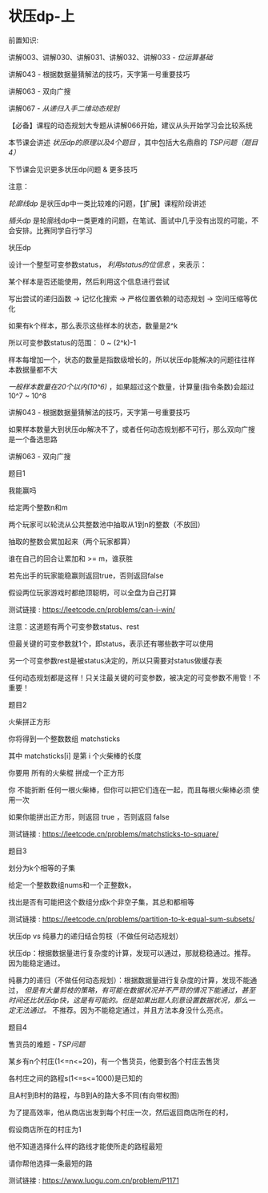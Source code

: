 # 状压dp-上

前置知识:

讲解003、讲解030、讲解031、讲解032、讲解033 \-  _位运算基础_

讲解043 \- 根据数据量猜解法的技巧，天字第一号重要技巧

讲解063 \- 双向广搜

讲解067 \-  _从递归入手二维动态规划_

【必备】课程的动态规划大专题从讲解066开始，建议从头开始学习会比较系统

本节课会讲述 _状压dp的原理以及4个题目_ ，其中包括大名鼎鼎的 _TSP问题（题目4）_

下节课会见识更多状压dp问题 & 更多技巧

注意：

_轮廓线dp_ 是状压dp中一类比较难的问题，【扩展】课程阶段讲述

_插头dp_ 是轮廓线dp中一类更难的问题，在笔试、面试中几乎没有出现的可能，不会安排。比赛同学自行学习

状压dp

设计一个整型可变参数status， _利用status的位信息_ ，来表示：

某个样本是否还能使用，然后利用这个信息进行尝试

写出尝试的递归函数 \-> 记忆化搜索 \-> 严格位置依赖的动态规划 \-> 空间压缩等优化

如果有k个样本，那么表示这些样本的状态，数量是2^k

所以可变参数status的范围： 0 ~ \(2^k\)\-1

样本每增加一个，状态的数量是指数级增长的，所以状压dp能解决的问题往往样本数据量都不大

_一般样本数量在20个以内\(10^6\)_ ，如果超过这个数量，计算量\(指令条数\)会超过 10^7 ~ 10^8

讲解043 \- 根据数据量猜解法的技巧，天字第一号重要技巧

如果样本数量大到状压dp解决不了，或者任何动态规划都不可行，那么双向广搜是一个备选思路

讲解063 \- 双向广搜

题目1

我能赢吗

给定两个整数n和m

两个玩家可以轮流从公共整数池中抽取从1到n的整数（不放回）

抽取的整数会累加起来（两个玩家都算）

谁在自己的回合让累加和 >= m，谁获胜

若先出手的玩家能稳赢则返回true，否则返回false

假设两位玩家游戏时都绝顶聪明，可以全盘为自己打算

测试链接 : [https://leetcode\.cn/problems/can\-i\-win/](https://leetcode.cn/problems/can-i-win/)

注意：这道题有两个可变参数status、rest

但最关键的可变参数就1个，即status，表示还有哪些数字可以使用

另一个可变参数rest是被status决定的，所以只需要对status做缓存表

任何动态规划都是这样！只关注最关键的可变参数，被决定的可变参数不用管！不重要！

题目2

火柴拼正方形

你将得到一个整数数组 matchsticks

其中 matchsticks\[i\] 是第 i 个火柴棒的长度

你要用 所有的火柴棍 拼成一个正方形

你 不能折断 任何一根火柴棒，但你可以把它们连在一起，而且每根火柴棒必须 使用一次

如果你能拼出正方形，则返回 true ，否则返回 false

测试链接 : [https://leetcode\.cn/problems/matchsticks\-to\-square/](https://leetcode.cn/problems/matchsticks-to-square/)

题目3

划分为k个相等的子集

给定一个整数数组nums和一个正整数k，

找出是否有可能把这个数组分成k个非空子集，其总和都相等

测试链接 : [https://leetcode\.cn/problems/partition\-to\-k\-equal\-sum\-subsets/](https://leetcode.cn/problems/partition-to-k-equal-sum-subsets/)

状压dp vs 纯暴力的递归结合剪枝（不做任何动态规划）

状压dp：根据数据量进行复杂度的计算，发现可以通过，那就稳稳通过。推荐。因为能稳定通过。

纯暴力的递归（不做任何动态规划）：根据数据量进行复杂度的计算，发现不能通过， _但是有大量剪枝的策略，有可能在数据状况并不严苛的情况下能通过，甚至时间还比状压dp快，这是有可能的。但是如果出题人刻意设置数据状况，那么一定无法通过。_ 不推荐。因为不能稳定通过，并且方法本身没什么亮点。

题目4

售货员的难题 \-  _TSP问题_

某乡有n个村庄\(1<=n<=20\)，有一个售货员，他要到各个村庄去售货

各村庄之间的路程s\(1<=s<=1000\)是已知的

且A村到B村的路程，与B到A的路大多不同\(有向带权图\)

为了提高效率，他从商店出发到每个村庄一次，然后返回商店所在的村，

假设商店所在的村庄为1

他不知道选择什么样的路线才能使所走的路程最短

请你帮他选择一条最短的路

测试链接 : [https://www\.luogu\.com\.cn/problem/P1171](https://www.luogu.com.cn/problem/P1171)

